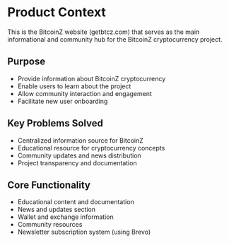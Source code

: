 # Product Context

This is the BitcoinZ website (getbtcz.com) that serves as the main informational and community hub for the BitcoinZ cryptocurrency project.

## Purpose
- Provide information about BitcoinZ cryptocurrency
- Enable users to learn about the project
- Allow community interaction and engagement
- Facilitate new user onboarding

## Key Problems Solved
- Centralized information source for BitcoinZ
- Educational resource for cryptocurrency concepts
- Community updates and news distribution
- Project transparency and documentation

## Core Functionality
- Educational content and documentation
- News and updates section
- Wallet and exchange information
- Community resources
- Newsletter subscription system (using Brevo)